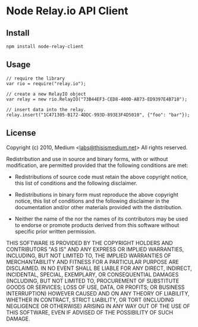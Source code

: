 Node Relay.io API Client
========================

Install
-------

    npm install node-relay-client

Usage
-----

    // require the library
    var rio = require("relay.io"); 
    
    // create a new RelayIO object
    var relay = new rio.RelayIO("73B44EF3-CED8-400D-AB73-ED9397E4B718");

    // insert data into the relay.
    relay.insert("1C471305-B172-4DDC-993D-893E3F4D5010", {"foo": "bar"});

License
-------

Copyright (c) 2010, Medium &lt;labs@thisismedium.net&gt;
All rights reserved.

Redistribution and use in source and binary forms, with or without
modification, are permitted provided that the following conditions are
met:

* Redistributions of source code must retain the above copyright
  notice, this list of conditions and the following disclaimer.

* Redistributions in binary form must reproduce the above copyright
  notice, this list of conditions and the following disclaimer in the
  documentation and/or other materials provided with the distribution.

* Neither the name of the <organization> nor the names of its
  contributors may be used to endorse or promote products derived from
  this software without specific prior written permission.

THIS SOFTWARE IS PROVIDED BY THE COPYRIGHT HOLDERS AND CONTRIBUTORS
"AS IS" AND ANY EXPRESS OR IMPLIED WARRANTIES, INCLUDING, BUT NOT
LIMITED TO, THE IMPLIED WARRANTIES OF MERCHANTABILITY AND FITNESS FOR
A PARTICULAR PURPOSE ARE DISCLAIMED. IN NO EVENT SHALL <COPYRIGHT
HOLDER> BE LIABLE FOR ANY DIRECT, INDIRECT, INCIDENTAL, SPECIAL,
EXEMPLARY, OR CONSEQUENTIAL DAMAGES (INCLUDING, BUT NOT LIMITED TO,
PROCUREMENT OF SUBSTITUTE GOODS OR SERVICES; LOSS OF USE, DATA, OR
PROFITS; OR BUSINESS INTERRUPTION) HOWEVER CAUSED AND ON ANY THEORY OF
LIABILITY, WHETHER IN CONTRACT, STRICT LIABILITY, OR TORT (INCLUDING
NEGLIGENCE OR OTHERWISE) ARISING IN ANY WAY OUT OF THE USE OF THIS
SOFTWARE, EVEN IF ADVISED OF THE POSSIBILITY OF SUCH DAMAGE.
